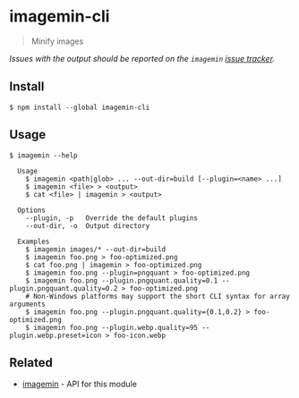 # imagemin-cli

> Minify images

*Issues with the output should be reported on the `imagemin` [issue tracker](https://github.com/imagemin/imagemin/issues).*

## Install

```
$ npm install --global imagemin-cli
```

## Usage

```
$ imagemin --help

  Usage
    $ imagemin <path|glob> ... --out-dir=build [--plugin=<name> ...]
    $ imagemin <file> > <output>
    $ cat <file> | imagemin > <output>

  Options
    --plugin, -p   Override the default plugins
    --out-dir, -o  Output directory

  Examples
    $ imagemin images/* --out-dir=build
    $ imagemin foo.png > foo-optimized.png
    $ cat foo.png | imagemin > foo-optimized.png
    $ imagemin foo.png --plugin=pngquant > foo-optimized.png
    $ imagemin foo.png --plugin.pngquant.quality=0.1 --plugin.pngquant.quality=0.2 > foo-optimized.png
    # Non-Windows platforms may support the short CLI syntax for array arguments
    $ imagemin foo.png --plugin.pngquant.quality={0.1,0.2} > foo-optimized.png
    $ imagemin foo.png --plugin.webp.quality=95 --plugin.webp.preset=icon > foo-icon.webp
```

## Related

- [imagemin](https://github.com/imagemin/imagemin) - API for this module
